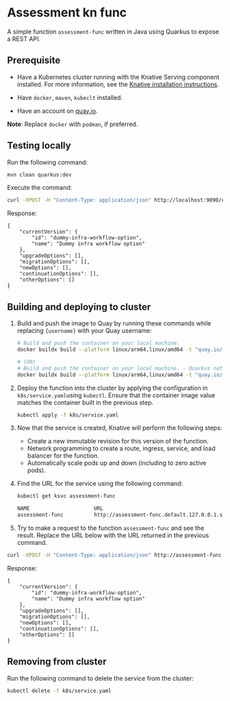 # Assessment kn func

A simple function `assessment-func` written in Java using Quarkus to expose a REST API.

## Prerequisite

- Have a Kubernetes cluster running with the Knative Serving component
  installed. For more information, see the
  [Knative installation instructions](https://knative.dev/docs/install/).

- Have `docker`, `maven`, `kubeclt` installed.

- Have an account on [quay.io](https://quay.io/).

**Note**: Replace `docker` with `podman`, if preferred.


## Testing locally

Run the following command:

```bash
mvn clean quarkus:dev
```

Execute the command:

```bash
curl -XPOST -H "Content-Type: application/json" http://localhost:9090/execute -d '{"inputText": "_YOUR_DUMMY_TEXT_"}'
```

Response:
```
{
    "currentVersion": {
        "id": "dummy-infra-workflow-option",
        "name": "Dummy infra workflow option"
    },
    "upgradeOptions": [],
    "migrationOptions": [],
    "newOptions": [],
    "continuationOptions": [],
    "otherOptions": []
}
```

## Building and deploying to cluster

1. Build and push the image to Quay by running these commands while replacing `{username}` with your Quay username:

   ```bash
   # Build and push the container on your local machine.
   docker buildx build --platform linux/arm64,linux/amd64 -t "quay.io/{username}/assessment-func" --push .

   # (OR)
   # Build and push the container on your local machine. - Quarkus native mode
   docker buildx build --platform linux/arm64,linux/amd64 -t "quay.io/{username}/assessment-func" --push . -f Dockerfile.native
   ```

1. Deploy the function into the cluster by applying
   the configuration in `k8s/service.yaml`using `kubectl`. Ensure that the container image value matches the container built in the previous step.

   ```bash
   kubectl apply -f k8s/service.yaml
   ```

1. Now that the service is created, Knative will perform the following steps:

   - Create a new immutable revision for this version of the function.
   - Network programming to create a route, ingress, service, and load balancer for the function.
   - Automatically scale pods up and down (including to zero active pods).

1. Find the URL for the service using the following command:

   ```bash
   kubectl get ksvc assessment-func

   NAME                     URL
   assessment-func          http://assessment-func.default.127.0.0.1.sslip.io
   ```

1. Try to make a request to the function `assessment-func` and see the result. Replace the URL below with the URL returned in the previous command.

```bash
curl -XPOST -H "Content-Type: application/json" http://assessment-func.default.127.0.0.1.sslip.io:9090/execute -d '{"inputText": "_YOUR_DUMMY_TEXT_"}'
```

Response:
```
{
    "currentVersion": {
        "id": "dummy-infra-workflow-option",
        "name": "Dummy infra workflow option"
    },
    "upgradeOptions": [],
    "migrationOptions": [],
    "newOptions": [],
    "continuationOptions": [],
    "otherOptions": []
}
```

## Removing from cluster
Run the following command to delete the service from the cluster:

```bash
kubectl delete -f k8s/service.yaml
```
